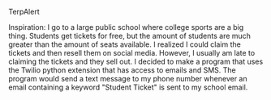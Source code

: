 












TerpAlert

Inspiration:
        I go to a large public school where college sports are a big thing. Students get tickets for free, but the amount of students are much greater than the
        amount of seats available. I realized I could claim the tickets and then resell them on social media. However, I usually am late to claiming the tickets
        and they sell out. I decided to make a program that uses the Twilio python extension that has access to emails and SMS. The program would send a text message
        to my phone number whenever an email containing a keyword "Student Ticket" is sent to my school email. 
